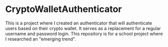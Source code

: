 # CryptoWalletAuthenticator
This is a project where I created an authenticator that will authenticate users based on their crypto wallet. It serves as a replacement for a regular username and password login. This repository is for a school project where I researched an "emerging trend". 
